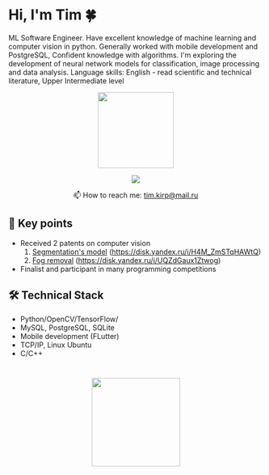 # Hi, I'm Tim 🍀
ML Software Engineer. Have excellent knowledge of machine learning and computer vision in python.
Generally worked with mobile development and PostgreSQL,
Confident knowledge with algorithms. I'm exploring the development of neural network models for classification, image processing and data analysis.
Language skills: English - read scientific and technical literature, Upper Intermediate level

<p align='center'>
   <a>
       <img height=150 src="https://github-readme-stats.vercel.app/api/top-langs/?username=PocketBrain&layout=compact"/></a>
</p>

<p align='center'>
   <a href="https://t.me/Pocket_brain">
       <img src="https://img.shields.io/badge/Telegram-2CA5E0?style=for-the-badge&logo=telegram&logoColor=white"/>
   </a>
<p align='center'>
   📫 How to reach me: <a href='mailto:tim.kirp@mail.ru'>tim.kirp@mail.ru</a>
</p>


## 🔑 Key points
*   Received 2 patents on computer vision
    1) [Segmentation's model](https://github.com/PocketBrain/SegNet_segmentation) (https://disk.yandex.ru/i/H4M_ZmSTqHAWtQ)
    2) [Fog removal](https://github.com/PocketBrain/Fog_removal_algorithm) (https://disk.yandex.ru/i/UQZdGaux1Ztwog)
*   Finalist and participant in many programming competitions
 

## 🛠 Technical Stack
*   Python/OpenCV/TensorFlow/
*   MySQL, PostgreSQL, SQLite
*   Mobile development (FLutter)
*   TCP/IP, Linux Ubuntu
*   C/C++
  <div align="center" style="margin: 40px 0">
   <a href="https://github.com/PocketBrain/github-profile-views-counter">
       <img width="175px" src="https://komarev.com/ghpvc/?username=PocketBrain&color=DE002D">
   </a>
</div>

